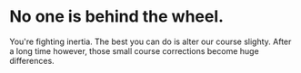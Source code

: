 # No one is behind the wheel.

You're fighting inertia. The best you can do is alter our course slighty. After a long time however, those small course corrections become huge differences.
